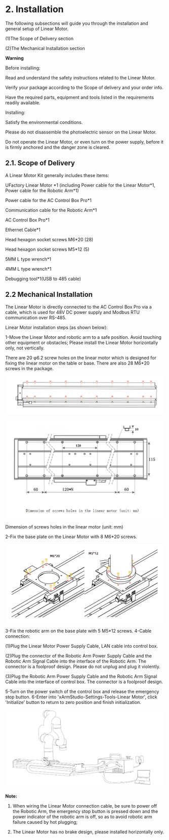 


# 2. Installation

The following subsections will guide you through the installation and general setup of Linear Motor.

(1)The Scope of Delivery section

(2)The Mechanical Installation section

**Warning**

Before installing:

Read and understand the safety instructions related to the Linear Motor.

Verify your package according to the Scope of delivery and your order info.

Have the required parts, equipment and tools listed in the requirements readily available.

Installing:

Satisfy the environmental conditions.

Please do not disassemble the photoelectric sensor on the Linear Motor.

Do not operate the Linear Motor, or even turn on the power supply, before it is firmly anchored and the danger zone is cleared.

## 2.1. Scope of Delivery

A Linear Motor Kit generally includes these items:

UFactory Linear Motor \*1 (including Power cable for the Linear Motor\*1, Power cable for the Robotic Arm\*1)

Power cable for the AC Control Box Pro\*1

Communication cable for the Robotic Arm\*1

AC Control Box Pro\*1

Ethernet Cable\*1

Head hexagon socket screws M6\*20 (28)

Head hexagon socket screws M5\*12 (5)

5MM L type wrench\*1

4MM L type wrench\*1

Debugging tool\*1(USB to 485 cable)

## 2.2 Mechanical Installation
The Linear Motor is directly connected to the AC Control Box Pro via a cable, which is used for 48V DC power supply and Modbus RTU communication over RS-485.

Linear Motor installation steps (as shown below):

1-Move the Linear Motor and robotic arm to a safe position. Avoid touching other equipment or obstacles; Please install the Linear Motor horizontally only, not vertically.

There are 20 φ6.2 screw holes on the linear motor which is designed for fixing the linear motor on the table or base. There are also 28 M6\*20 screws in the package.

![img_6.png](assets/img_6.png)


![img_7.png](assets/img_7.png)

Dimension of screws holes in the linear motor (unit: mm)



2-Fix the base plate on the Linear Motor with 8 M6\*20 screws.

![](assets/img_8.png)

3-Fix the robotic arm on the base plate with 5 M5\*12 screws.
4-Cable connection:

(1)Plug the Linear Motor Power Supply Cable, LAN cable into control box.

(2)Plug the connector of the Robotic Arm Power Supply Cable and the Robotic Arm Signal Cable into the interface of the Robotic Arm. The connector is a foolproof design. Please do not unplug and plug it violently.

(3)Plug the Robotic Arm Power Supply Cable and the Robotic Arm Signal Cable into the interface of control box. The connector is a foolproof design.

5-Turn on the power switch of the control box and release the emergency stop button.
6-Enter into 'xArmStudio-Settings-Tools-Linear Motor', click 'Initialize' button to return to zero position and finish initialization. 

![](assets/img_9.png)

**Note:**

1. When wiring the Linear Motor connection cable, be sure to power off the Robotic Arm, the emergency stop button is pressed down and the power indicator of the robotic arm is off, so as to avoid robotic arm failure caused by hot plugging;

2. The Linear Motor has no brake design, please installed horizontally only.